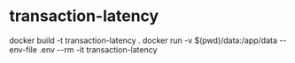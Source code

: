 # transaction-latency

docker build -t transaction-latency .
docker run -v $(pwd)/data:/app/data --env-file .env --rm -it  transaction-latency